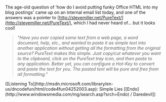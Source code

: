 The age-old question of &#8216;how do I avoid putting funky Office HTML into my blog postings' came up on an internal email list today, and one of the answers was a pointer to [http://stevemiller.net/PureText/](http://stevemiller.net/PureText/), which I had never heard of... but it looks cool!

> _"Have you ever copied some text from a web page, a word document, help, etc., and wanted to paste it as simple text into another application without getting all the formatting from the original source? PureText makes this simple. Just copy/cut whatever you want to the clipboard, click on the PureText tray icon, and then paste to any application. Better yet, you can configure a Hot-Key to convert and paste the text for you. The pasted text will be pure and free from all formatting."_

<div class="media">
  ([Listening To](http://msdn.microsoft.com/library/en-us/dncodefun/html/code4fun04252003.asp): Simple Lies [[Endo](http://www.windowsmedia.com/mg/search.asp?srch=Endo) / Daredevil])
</div>